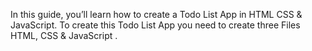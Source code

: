 In this guide, you’ll learn how to create a Todo List App in HTML CSS & JavaScript. To create this Todo List App  you need to create three Files HTML, CSS & JavaScript .